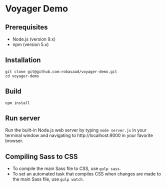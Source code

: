 # Voyager Demo


## Prerequisites

- Node.js (version 9.x)
- npm (version 5.x)


## Installation

```
git clone git@github.com:robasaad/voyager-demo.git
cd voyager-demo
```


## Build

```
npm install
```


## Run server

Run the built-in Node.js web server by typing `node server.js` in your terminal window and navigating to http://localhost:9000 in your favorite browser.


## Compiling Sass to CSS

- To compile the main Sass file to CSS, use `gulp sass`.
- To set an automated task that compiles CSS when changes are made to the main Sass file, use `gulp watch`.